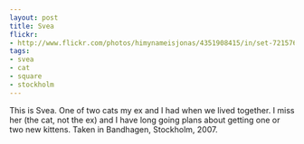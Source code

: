 ```yaml
---
layout: post
title: Svea 
flickr:
- http://www.flickr.com/photos/himynameisjonas/4351908415/in/set-72157623298803241
tags:
- svea
- cat
- square
- stockholm
---
```

This is Svea. One of two cats my ex and I had when we lived together. I miss her (the cat, not the ex) and I have long going plans about getting one or two new kittens. Taken in Bandhagen, Stockholm, 2007.